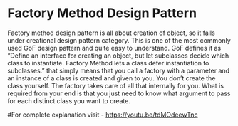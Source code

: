 # Factory Method Design Pattern
Factory method design pattern is all about creation of object, so it falls under creational design pattern category. This is one of the most commonly used GoF design pattern and quite easy to understand.
GoF defines it as 
“Define an interface for creating an object, but let subclasses decide which class to instantiate. Factory Method lets a class defer instantiation to subclasses.”
that simply means that you call a factory with a parameter and an instance of a class is created and given to you. You don’t create the class yourself. The factory takes care of all that internally for you. What is required from your end is that you just need to know what argument to pass for each distinct class you want to create.

#For complete explanation visit - https://youtu.be/tdMOdeewTnc
